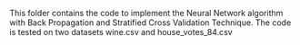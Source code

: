 This folder contains the code to implement the Neural Network algorithm with Back Propagation and Stratified Cross Validation Technique. The code is tested on two datasets wine.csv and house_votes_84.csv
